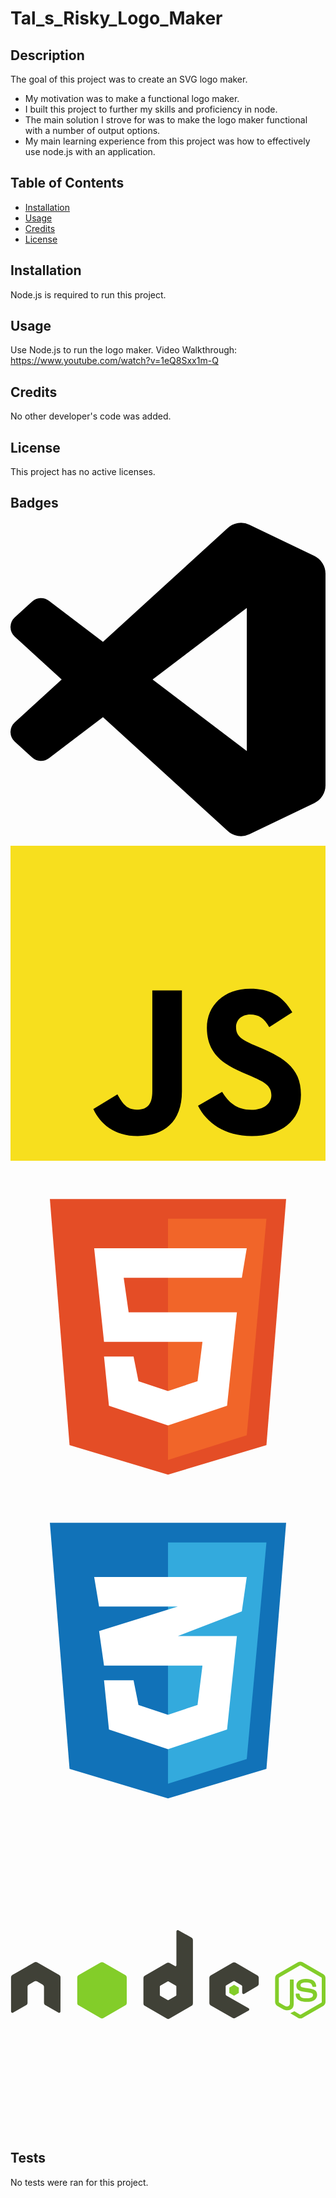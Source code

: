 # Tal_s_Risky_Logo_Maker

## Description

The goal of this project was to create an SVG logo maker.

- My motivation was to make a functional logo maker.
- I built this project to further my skills and proficiency in node.
- The main solution I strove for was to make the logo maker functional with a number of output options.
- My main learning experience from this project was how to effectively use node.js with an application.

## Table of Contents

- [Installation](#installation)
- [Usage](#usage)
- [Credits](#credits)
- [License](#license)

## Installation

Node.js is required to run this project.

## Usage

Use Node.js to run the logo maker.
Video Walkthrough: https://www.youtube.com/watch?v=1eQ8Sxx1m-Q

## Credits

No other developer's code was added.

## License

This project has no active licenses.

## Badges

<svg role="img" viewBox="0 0 24 24" xmlns="http://www.w3.org/2000/svg"><title>Visual Studio Code</title><path d="M23.15 2.587L18.21.21a1.494 1.494 0 0 0-1.705.29l-9.46 8.63-4.12-3.128a.999.999 0 0 0-1.276.057L.327 7.261A1 1 0 0 0 .326 8.74L3.899 12 .326 15.26a1 1 0 0 0 .001 1.479L1.65 17.94a.999.999 0 0 0 1.276.057l4.12-3.128 9.46 8.63a1.492 1.492 0 0 0 1.704.29l4.942-2.377A1.5 1.5 0 0 0 24 20.06V3.939a1.5 1.5 0 0 0-.85-1.352zm-5.146 14.861L10.826 12l7.178-5.448v10.896z"/></svg>

<svg viewBox="0 0 256 256" xmlns="http://www.w3.org/2000/svg" preserveAspectRatio="xMinYMin meet" fill="#000000"><g id="SVGRepo_bgCarrier" stroke-width="0"></g><g id="SVGRepo_tracerCarrier" stroke-linecap="round" stroke-linejoin="round"></g><g id="SVGRepo_iconCarrier"><path d="M0 0h256v256H0V0z" fill="#F7DF1E"></path><path d="M67.312 213.932l19.59-11.856c3.78 6.701 7.218 12.371 15.465 12.371 7.905 0 12.89-3.092 12.89-15.12v-81.798h24.057v82.138c0 24.917-14.606 36.259-35.916 36.259-19.245 0-30.416-9.967-36.087-21.996M152.381 211.354l19.588-11.341c5.157 8.421 11.859 14.607 23.715 14.607 9.969 0 16.325-4.984 16.325-11.858 0-8.248-6.53-11.17-17.528-15.98l-6.013-2.58c-17.357-7.387-28.87-16.667-28.87-36.257 0-18.044 13.747-31.792 35.228-31.792 15.294 0 26.292 5.328 34.196 19.247L210.29 147.43c-4.125-7.389-8.591-10.31-15.465-10.31-7.046 0-11.514 4.468-11.514 10.31 0 7.217 4.468 10.14 14.778 14.608l6.014 2.577c20.45 8.765 31.963 17.7 31.963 37.804 0 21.654-17.012 33.51-39.867 33.51-22.339 0-36.774-10.654-43.819-24.574"></path></g></svg>

<svg viewBox="0 0 32 32" fill="none" xmlns="http://www.w3.org/2000/svg"><g id="SVGRepo_bgCarrier" stroke-width="0"></g><g id="SVGRepo_tracerCarrier" stroke-linecap="round" stroke-linejoin="round"></g><g id="SVGRepo_iconCarrier"> <path d="M6 28L4 3H28L26 28L16 31L6 28Z" fill="#E44D26"></path> <path d="M26 5H16V29.5L24 27L26 5Z" fill="#F16529"></path> <path d="M9.5 17.5L8.5 8H24L23.5 11H11.5L12 14.5H23L22 24L16 26L10 24L9.5 19H12.5L13 21.5L16 22.5L19 21.5L19.5 17.5H9.5Z" fill="white"></path> </g></svg>

<svg viewBox="0 0 32 32" fill="none" xmlns="http://www.w3.org/2000/svg"><g id="SVGRepo_bgCarrier" stroke-width="0"></g><g id="SVGRepo_tracerCarrier" stroke-linecap="round" stroke-linejoin="round"></g><g id="SVGRepo_iconCarrier"> <path d="M6 28L4 3H28L26 28L16 31L6 28Z" fill="#1172B8"></path> <path d="M26 5H16V29.5L24 27L26 5Z" fill="#33AADD"></path> <path d="M19.5 17.5H9.5L9 14L17 11.5H9L8.5 8.5H24L23.5 12L17 14.5H23L22 24L16 26L10 24L9.5 19H12.5L13 21.5L16 22.5L19 21.5L19.5 17.5Z" fill="white"></path> </g></svg>

<svg viewBox="0 -183.5 512 512" xmlns="http://www.w3.org/2000/svg" preserveAspectRatio="xMinYMin meet" fill="#000000"><g id="SVGRepo_bgCarrier" stroke-width="0"></g><g id="SVGRepo_tracerCarrier" stroke-linecap="round" stroke-linejoin="round"></g><g id="SVGRepo_iconCarrier"> <g fill="#83CD29"> <path d="M471.05 51.611c-1.244 0-2.454.257-3.525.863l-33.888 19.57c-2.193 1.264-3.526 3.65-3.526 6.189v39.069c0 2.537 1.333 4.92 3.526 6.187l8.85 5.109c4.3 2.119 5.885 2.086 7.842 2.086 6.366 0 10.001-3.863 10.001-10.576V81.542c0-.545-.472-.935-1.007-.935h-4.245c-.544 0-1.007.39-1.007.935v38.566c0 2.975-3.1 5.968-8.13 3.453l-9.21-5.396c-.326-.177-.576-.49-.576-.863v-39.07c0-.37.247-.747.576-.935L470.547 57.8a.998.998 0 0 1 1.007 0l33.817 19.498c.322.194.576.553.576.936v39.069c0 .373-.188.755-.504.935l-33.889 19.498c-.29.173-.69.173-1.007 0l-8.706-5.18a.905.905 0 0 0-.863 0c-2.403 1.362-2.855 1.52-5.109 2.302-.555.194-1.398.495.288 1.44l11.368 6.69a6.995 6.995 0 0 0 3.526.936 6.949 6.949 0 0 0 3.525-.935l33.889-19.499c2.193-1.275 3.525-3.65 3.525-6.187v-39.07c0-2.538-1.332-4.92-3.525-6.187l-33.889-19.57c-1.062-.607-2.28-.864-3.525-.864z"></path> <path d="M480.116 79.528c-9.65 0-15.397 4.107-15.397 10.937 0 7.408 5.704 9.444 14.966 10.36 11.08 1.085 11.943 2.712 11.943 4.893 0 3.783-3.016 5.396-10.144 5.396-8.957 0-10.925-2.236-11.584-6.691-.078-.478-.447-.864-.936-.864h-4.389c-.54 0-1.007.466-1.007 1.008 0 5.703 3.102 12.447 17.916 12.447 10.723 0 16.908-4.209 16.908-11.584 0-7.31-4.996-9.273-15.398-10.648-10.51-1.391-11.512-2.072-11.512-4.533 0-2.032.85-4.75 8.634-4.75 6.954 0 9.524 1.5 10.577 6.189.092.44.48.791.935.791h4.39c.27 0 .532-.166.719-.36.184-.207.314-.44.288-.719-.68-8.074-6.064-11.872-16.909-11.872z"></path> </g> <path d="M271.821.383a2.181 2.181 0 0 0-1.08.287 2.18 2.18 0 0 0-1.079 1.871v55.042c0 .54-.251 1.024-.719 1.295a1.501 1.501 0 0 1-1.511 0l-8.994-5.18a4.31 4.31 0 0 0-4.317 0l-35.903 20.721c-1.342.775-2.158 2.264-2.158 3.814v41.443c0 1.548.817 2.966 2.158 3.741l35.903 20.722a4.3 4.3 0 0 0 4.317 0l35.903-20.722a4.308 4.308 0 0 0 2.159-3.741V16.356a4.386 4.386 0 0 0-2.23-3.814L272.9.598c-.335-.187-.707-.22-1.079-.215zM40.861 52.115c-.684.027-1.328.147-1.942.503L3.015 73.34a4.3 4.3 0 0 0-2.158 3.741L.929 132.7c0 .773.399 1.492 1.079 1.87a2.096 2.096 0 0 0 2.159 0l21.297-12.231c1.349-.802 2.23-2.196 2.23-3.742V92.623c0-1.55.815-2.972 2.159-3.742l9.065-5.252a4.251 4.251 0 0 1 2.159-.576c.74 0 1.5.185 2.158.576l9.066 5.252a4.296 4.296 0 0 1 2.159 3.742v25.973c0 1.546.89 2.95 2.23 3.742l21.297 12.232a2.096 2.096 0 0 0 2.159 0 2.164 2.164 0 0 0 1.08-1.871l.07-55.618a4.28 4.28 0 0 0-2.158-3.741L43.235 52.618c-.607-.356-1.253-.475-1.942-.503h-.432zm322.624.503c-.75 0-1.485.19-2.158.576l-35.903 20.722a4.306 4.306 0 0 0-2.159 3.741V119.1c0 1.559.878 2.971 2.23 3.742l35.616 20.29c1.315.75 2.921.807 4.245.07l21.585-12.015c.685-.38 1.148-1.09 1.151-1.87a2.126 2.126 0 0 0-1.079-1.871l-36.119-20.722c-.676-.386-1.151-1.167-1.151-1.943v-12.95c0-.775.48-1.485 1.151-1.871l11.224-6.476a2.155 2.155 0 0 1 2.159 0L375.5 89.96a2.152 2.152 0 0 1 1.08 1.87v10.217a2.15 2.15 0 0 0 1.079 1.87c.673.389 1.487.39 2.158 0L401.331 91.4a4.325 4.325 0 0 0 2.159-3.742v-10c0-1.545-.82-2.966-2.159-3.742l-35.687-20.722a4.279 4.279 0 0 0-2.159-.575zm-107.35 30.939c.188 0 .408.046.576.143l12.304 7.123c.334.193.576.55.576.935v14.246c0 .387-.24.743-.576.936l-12.304 7.123a1.088 1.088 0 0 1-1.079 0l-12.303-7.123c-.335-.194-.576-.549-.576-.936V91.758c0-.386.242-.74.576-.935l12.303-7.122a.948.948 0 0 1 .504-.143v-.001z" fill="#404137"></path> <path d="M148.714 52.402c-.748 0-1.488.19-2.158.576l-35.903 20.65c-1.343.773-2.159 2.265-2.159 3.813v41.443c0 1.55.817 2.966 2.159 3.742l35.903 20.721a4.297 4.297 0 0 0 4.317 0l35.903-20.721a4.308 4.308 0 0 0 2.158-3.742V77.441c0-1.55-.816-3.04-2.158-3.813l-35.903-20.65a4.297 4.297 0 0 0-2.159-.576zM363.413 89.385c-.143 0-.302 0-.431.072l-6.907 4.029a.84.84 0 0 0-.432.72v7.914c0 .298.172.571.432.72l6.907 3.957c.259.15.535.15.791 0l6.907-3.958a.846.846 0 0 0 .432-.719v-7.915a.846.846 0 0 0-.432-.719l-6.907-4.03c-.128-.075-.216-.07-.36-.07z" fill="#83CD29"></path> </g></svg>


## Tests

No tests were ran for this project.
